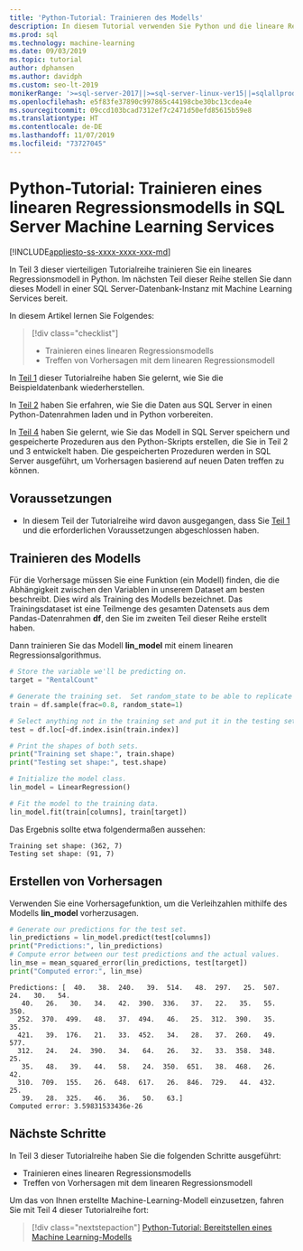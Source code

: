 ```yaml
---
title: 'Python-Tutorial: Trainieren des Modells'
description: In diesem Tutorial verwenden Sie Python und die lineare Regression in SQL Server Machine Learning Services zur Vorhersage von Verleihzahlen für einen Skiverleih. Dazu trainieren Sie ein lineares Regressionsmodell in Python.
ms.prod: sql
ms.technology: machine-learning
ms.date: 09/03/2019
ms.topic: tutorial
author: dphansen
ms.author: davidph
ms.custom: seo-lt-2019
monikerRange: '>=sql-server-2017||>=sql-server-linux-ver15||=sqlallproducts-allversions'
ms.openlocfilehash: e5f83fe37890c997865c44198cbe30bc13cdea4e
ms.sourcegitcommit: 09ccd103bcad7312ef7c2471d50efd85615b59e8
ms.translationtype: HT
ms.contentlocale: de-DE
ms.lasthandoff: 11/07/2019
ms.locfileid: "73727045"
---
```

# <a name="python-tutorial-train-a-linear-regression-model-in-sql-server-machine-learning-services"></a>Python-Tutorial: Trainieren eines linearen Regressionsmodells in SQL Server Machine Learning Services
[!INCLUDE[appliesto-ss-xxxx-xxxx-xxx-md](../../includes/appliesto-ss-xxxx-xxxx-xxx-md.md)]

In Teil 3 dieser vierteiligen Tutorialreihe trainieren Sie ein lineares Regressionsmodell in Python. Im nächsten Teil dieser Reihe stellen Sie dann dieses Modell in einer SQL Server-Datenbank-Instanz mit Machine Learning Services bereit.

In diesem Artikel lernen Sie Folgendes:

> [!div class="checklist"]
> * Trainieren eines linearen Regressionsmodells
> * Treffen von Vorhersagen mit dem linearen Regressionsmodell

In [Teil 1](python-ski-rental-linear-regression.md) dieser Tutorialreihe haben Sie gelernt, wie Sie die Beispieldatenbank wiederherstellen.

In [Teil 2](python-ski-rental-linear-regression-prepare-data.md) haben Sie erfahren, wie Sie die Daten aus SQL Server in einen Python-Datenrahmen laden und in Python vorbereiten.

In [Teil 4](python-ski-rental-linear-regression-deploy-model.md) haben Sie gelernt, wie Sie das Modell in SQL Server speichern und gespeicherte Prozeduren aus den Python-Skripts erstellen, die Sie in Teil 2 und 3 entwickelt haben. Die gespeicherten Prozeduren werden in SQL Server ausgeführt, um Vorhersagen basierend auf neuen Daten treffen zu können.

## <a name="prerequisites"></a>Voraussetzungen

* In diesem Teil der Tutorialreihe wird davon ausgegangen, dass Sie [Teil 1](python-ski-rental-linear-regression.md) und die erforderlichen Voraussetzungen abgeschlossen haben.

## <a name="train-the-model"></a>Trainieren des Modells

Für die Vorhersage müssen Sie eine Funktion (ein Modell) finden, die die Abhängigkeit zwischen den Variablen in unserem Dataset am besten beschreibt. Dies wird als Training des Modells bezeichnet. Das Trainingsdataset ist eine Teilmenge des gesamten Datensets aus dem Pandas-Datenrahmen **df**, den Sie im zweiten Teil dieser Reihe erstellt haben.

Dann trainieren Sie das Modell **lin_model** mit einem linearen Regressionsalgorithmus.

```python
# Store the variable we'll be predicting on.
target = "RentalCount"

# Generate the training set.  Set random_state to be able to replicate results.
train = df.sample(frac=0.8, random_state=1)

# Select anything not in the training set and put it in the testing set.
test = df.loc[~df.index.isin(train.index)]

# Print the shapes of both sets.
print("Training set shape:", train.shape)
print("Testing set shape:", test.shape)

# Initialize the model class.
lin_model = LinearRegression()

# Fit the model to the training data.
lin_model.fit(train[columns], train[target])
```

Das Ergebnis sollte etwa folgendermaßen aussehen:

```results
Training set shape: (362, 7)
Testing set shape: (91, 7)
```

## <a name="make-predictions"></a>Erstellen von Vorhersagen

Verwenden Sie eine Vorhersagefunktion, um die Verleihzahlen mithilfe des Modells **lin_model** vorherzusagen.

```python
# Generate our predictions for the test set.
lin_predictions = lin_model.predict(test[columns])
print("Predictions:", lin_predictions)
# Compute error between our test predictions and the actual values.
lin_mse = mean_squared_error(lin_predictions, test[target])
print("Computed error:", lin_mse)
```

```results
Predictions: [  40.   38.  240.   39.  514.   48.  297.   25.  507.   24.   30.   54.
   40.   26.   30.   34.   42.  390.  336.   37.   22.   35.   55.  350.
  252.  370.  499.   48.   37.  494.   46.   25.  312.  390.   35.   35.
  421.   39.  176.   21.   33.  452.   34.   28.   37.  260.   49.  577.
  312.   24.   24.  390.   34.   64.   26.   32.   33.  358.  348.   25.
   35.   48.   39.   44.   58.   24.  350.  651.   38.  468.   26.   42.
  310.  709.  155.   26.  648.  617.   26.  846.  729.   44.  432.   25.
   39.   28.  325.   46.   36.   50.   63.]
Computed error: 3.59831533436e-26
```

## <a name="next-steps"></a>Nächste Schritte

In Teil 3 dieser Tutorialreihe haben Sie die folgenden Schritte ausgeführt:

* Trainieren eines linearen Regressionsmodells
* Treffen von Vorhersagen mit dem linearen Regressionsmodell

Um das von Ihnen erstellte Machine-Learning-Modell einzusetzen, fahren Sie mit Teil 4 dieser Tutorialreihe fort:

> [!div class="nextstepaction"]
> [Python-Tutorial: Bereitstellen eines Machine Learning-Modells](python-ski-rental-linear-regression-deploy-model.md)